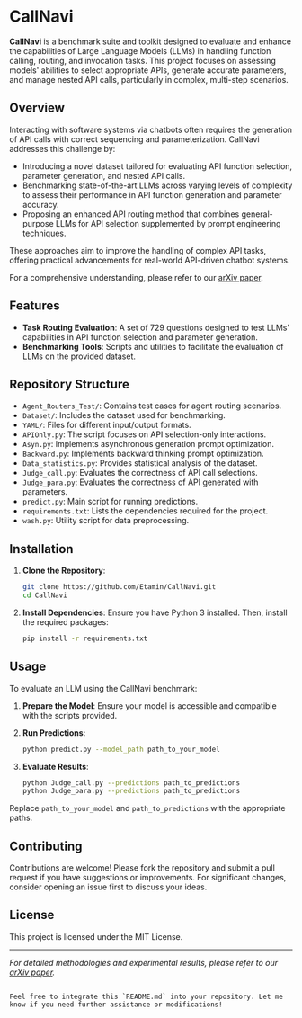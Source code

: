# CallNavi

**CallNavi** is a benchmark suite and toolkit designed to evaluate and enhance the capabilities of Large Language Models (LLMs) in handling function calling, routing, and invocation tasks. This project focuses on assessing models' abilities to select appropriate APIs, generate accurate parameters, and manage nested API calls, particularly in complex, multi-step scenarios.

## Overview

Interacting with software systems via chatbots often requires the generation of API calls with correct sequencing and parameterization. CallNavi addresses this challenge by:

- Introducing a novel dataset tailored for evaluating API function selection, parameter generation, and nested API calls.
- Benchmarking state-of-the-art LLMs across varying levels of complexity to assess their performance in API function generation and parameter accuracy.
- Proposing an enhanced API routing method that combines general-purpose LLMs for API selection supplemented by prompt engineering techniques.

These approaches aim to improve the handling of complex API tasks, offering practical advancements for real-world API-driven chatbot systems.

For a comprehensive understanding, please refer to our [arXiv paper](https://arxiv.org/abs/2501.05255).

## Features

- **Task Routing Evaluation**: A set of 729 questions designed to test LLMs' capabilities in API function selection and parameter generation.
- **Benchmarking Tools**: Scripts and utilities to facilitate the evaluation of LLMs on the provided dataset.

## Repository Structure

- `Agent_Routers_Test/`: Contains test cases for agent routing scenarios.
- `Dataset/`: Includes the dataset used for benchmarking.
- `YAML/`:  Files for different input/output formats.
- `APIOnly.py`: The script focuses on API selection-only interactions.
- `Asyn.py`: Implements asynchronous generation prompt optimization.
- `Backward.py`: Implements backward thinking prompt optimization.
- `Data_statistics.py`: Provides statistical analysis of the dataset.
- `Judge_call.py`: Evaluates the correctness of API call selections.
- `Judge_para.py`: Evaluates the correctness of API generated with parameters.
- `predict.py`: Main script for running predictions.
- `requirements.txt`: Lists the dependencies required for the project.
- `wash.py`: Utility script for data preprocessing.


## Installation

1. **Clone the Repository**:
   ```bash
   git clone https://github.com/Etamin/CallNavi.git
   cd CallNavi
   ```

2. **Install Dependencies**:
   Ensure you have Python 3 installed. Then, install the required packages:
   ```bash
   pip install -r requirements.txt
   ```

## Usage

To evaluate an LLM using the CallNavi benchmark:

1. **Prepare the Model**: Ensure your model is accessible and compatible with the scripts provided.

2. **Run Predictions**:
   ```bash
   python predict.py --model_path path_to_your_model
   ```

3. **Evaluate Results**:
   ```bash
   python Judge_call.py --predictions path_to_predictions
   python Judge_para.py --predictions path_to_predictions
   ```

Replace `path_to_your_model` and `path_to_predictions` with the appropriate paths.

## Contributing

Contributions are welcome! Please fork the repository and submit a pull request if you have suggestions or improvements. For significant changes, consider opening an issue first to discuss your ideas.

## License

This project is licensed under the MIT License. 

---

*For detailed methodologies and experimental results, please refer to our [arXiv paper](https://arxiv.org/abs/2501.05255).*
```

Feel free to integrate this `README.md` into your repository. Let me know if you need further assistance or modifications! 
